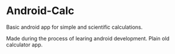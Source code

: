 # Android-Calc
Basic android app for simple and scientific calculations. 

Made during the process of learing android development.
Plain old calculator app.
